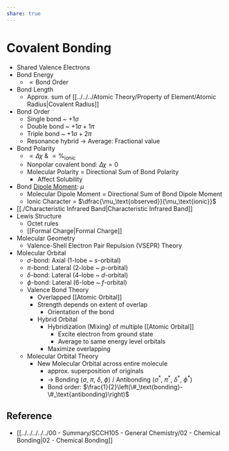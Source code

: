 ```yaml
---
share: true
---
```


# Covalent Bonding

- Shared Valence Electrons
- Bond Energy
	- $\propto \text{Bond Order}$
- Bond Length
	- Approx. sum of [[../../../Atomic Theory/Property of Element/Atomic Radius|Covalent Radius]]
- Bond Order
	- Single bond ~ $+1\sigma$
	- Double bond ~ $+1\sigma+1\pi$
	- Triple bond ~ $+1\sigma+2\pi$
	- Resonance hybrid → Average: Fractional value
- Bond Polarity
	- $\propto \Delta\chi$ & $\propto\%_\text{ionic}$
	- Nonpolar covalent bond: $\Delta\chi=0$
	- Molecular Polarity = Directional Sum of Bond Polarity
		- Affect Solubility
- Bond [Dipole Moment](https://en.wikipedia.org/wiki/Electric_dipole_moment): $\mu$
	- Molecular Dipole Moment = Directional Sum of Bond Dipole Moment
	- Ionic Character = $\dfrac{\mu_\text{observed}}{\mu_\text{ionic}}$
- [[./Characteristic Infrared Band|Characteristic Infrared Band]]
- Lewis Structure
	- Octet rules
	- [[Formal Charge|Formal Charge]]
- Molecular Geometry
	- Valence-Shell Electron Pair Repulsion (VSEPR) Theory
- Molecular Orbital
	- $\sigma$-bond: Axial (1-lobe ~ $s$-orbital)
	- $\pi$-bond: Lateral (2-lobe ~ $p$-orbital)
	- $\delta$-bond: Lateral (4-lobe ~ $d$-orbital)
	- $\phi$-bond: Lateral (6-lobe ~ $f$-orbital)
	- Valence Bond Theory
		- Overlapped [[Atomic Orbital]]
		- Strength depends on extent of overlap
			- Orientation of the bond
		- Hybrid Orbital
			- Hybridization (Mixing) of multiple [[Atomic Orbital]]
				- Excite electron from ground state
				- Average to same energy level orbitals
			- Maximize overlapping
	- Molecular Orbital Theory
		- New Molecular Orbital across entire molecule
			- approx. superposition of originals
			- → Bonding ($\sigma$, $\pi$, $\delta$, $\phi$) / Antibonding ($\sigma^\ast$, $\pi^\ast$, $\delta^\ast$, $\phi^\ast$)
			- Bond order: $\frac{1}{2}\left(\#_\text{bonding}-\#_\text{antibonding}\right)$

## Reference

- [[../../../../../00 - Summary/SCCH105 - General Chemistry/02 - Chemical Bonding|02 - Chemical Bonding]]
